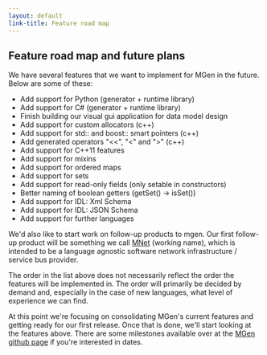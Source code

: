 ```yaml
---
layout: default
link-title: Feature road map
---
```


## Feature road map and future plans

We have several features that we want to implement for MGen in the future. 
Below are some of these:

 * Add support for Python (generator + runtime library)
 * Add support for C# (generator + runtime library)
 * Finish building our visual gui application for data model design
 * Add support for custom allocators (c++)
 * Add support for std:: and boost:: smart pointers (c++)
 * Add generated operators "<<", "<" and ">" (c++)
 * Add support for C++11 features
 * Add support for mixins
 * Add support for ordered maps
 * Add support for sets
 * Add support for read-only fields (only setable in constructors)
 * Better naming of boolean getters (getSet() -> isSet())
 * Add support for IDL: Xml Schema
 * Add support for IDL: JSON Schema
 * Add support for further languages

We'd also like to start work on follow-up products to mgen. Our first follow-up product will be something we call [MNet](https://github.com/culvertsoft/mnet/) (working name), which is intended to be a language agnostic software network infrastructure / service bus provider.

The order in the list above does not necessarily reflect the order the features will be implemented in. The order will primarily be decided by demand and, especially in the case of new languages, what level of experience we can find.

At this point we're focusing on consolidating MGen's current features and getting ready for our first release. Once that is done, we'll start looking at the features above. There are some milestones available over at the [MGen github page](https://github.com/culvertsoft/mgen) if you're interested in dates.
